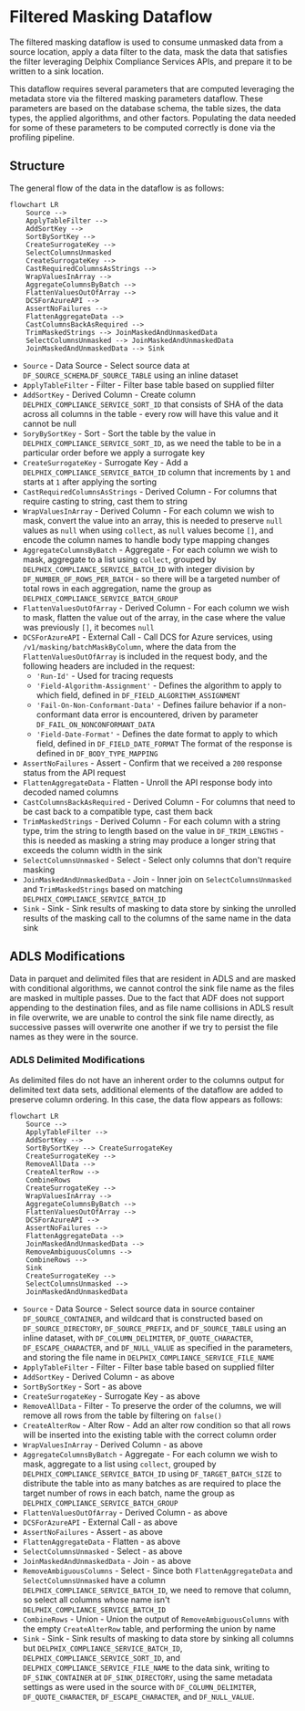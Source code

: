 # Filtered Masking Dataflow

The filtered masking dataflow is used to consume unmasked data from a source location, apply a data filter to the data,
mask the data that satisfies the filter leveraging Delphix Compliance Services APIs, and prepare it to be written to a
sink location.

This dataflow requires several parameters that are computed leveraging the metadata store via the filtered masking
parameters dataflow. These parameters are based on the database schema, the table sizes, the data types, the applied
algorithms, and other factors. Populating the data needed for some of these parameters to be computed correctly is done
via the profiling pipeline.

## Structure

The general flow of the data in the dataflow is as follows:
```mermaid
flowchart LR
    Source -->
    ApplyTableFilter -->
    AddSortKey -->
    SortBySortKey -->
    CreateSurrogateKey -->
    SelectColumnsUnmasked
    CreateSurrogateKey -->
    CastRequiredColumnsAsStrings -->
    WrapValuesInArray -->
    AggregateColumnsByBatch -->
    FlattenValuesOutOfArray -->
    DCSForAzureAPI -->
    AssertNoFailures -->
    FlattenAggregateData -->
    CastColumnsBackAsRequired -->
    TrimMaskedStrings --> JoinMaskedAndUnmaskedData
    SelectColumnsUnmasked --> JoinMaskedAndUnmaskedData
    JoinMaskedAndUnmaskedData --> Sink
```

* `Source` - Data Source - Select source data at `DF_SOURCE_SCHEMA`.`DF_SOURCE_TABLE` using an inline dataset
* `ApplyTableFilter` - Filter - Filter base table based on supplied filter
* `AddSortKey` - Derived Column - Create column `DELPHIX_COMPLIANCE_SERVICE_SORT_ID` that consists of SHA of the
data across all columns in the table - every row will have this value and it cannot be null
* `SoryBySortKey` - Sort - Sort the table by the value in `DELPHIX_COMPLIANCE_SERVICE_SORT_ID`, as we need the
table to be in a particular order before we apply a surrogate key
* `CreateSurrogateKey` - Surrogate Key - Add a `DELPHIX_COMPLIANCE_SERVICE_BATCH_ID` column that
increments by `1` and starts at `1` after applying the sorting
* `CastRequiredColumnsAsStrings` - Derived Column - For columns that require casting to string, cast them to string
* `WrapValuesInArray` - Derived Column - For each column we wish to mask, convert the value into an array, this is
needed to preserve `null` values as `null` when using `collect`, as `null` values become `[]`, and encode the column
names to handle body type mapping changes
* `AggregateColumnsByBatch` - Aggregate - For each column we wish to mask, aggregate to a list using `collect`,
grouped by `DELPHIX_COMPLIANCE_SERVICE_BATCH_ID` with integer division by `DF_NUMBER_OF_ROWS_PER_BATCH` - so there will
be a targeted number of total rows in each aggregation, name the group as `DELPHIX_COMPLIANCE_SERVICE_BATCH_GROUP`
* `FlattenValuesOutOfArray` - Derived Column - For each column we wish to mask, flatten the value out of the
array, in the case where the value was previously `[]`, it becomes `null`
* `DCSForAzureAPI` - External Call - Call DCS for Azure services, using `/v1/masking/batchMaskByColumn`,
where the data from the `FlattenValuesOutOfArray` is included in the request body, and the following headers are
included in the request:
  * `'Run-Id'` - Used for tracing requests
  * `'Field-Algorithm-Assignment'` - Defines the algorithm to apply to which field, defined in
    `DF_FIELD_ALGORITHM_ASSIGNMENT`
  * `'Fail-On-Non-Conformant-Data'` - Defines failure behavior if a non-conformant data error is encountered, driven by
    parameter `DF_FAIL_ON_NONCONFORMANT_DATA`
  * `'Field-Date-Format'` - Defines the date format to apply to which field, defined in `DF_FIELD_DATE_FORMAT`
The format of the response is defined in `DF_BODY_TYPE_MAPPING`
* `AssertNoFailures` - Assert - Confirm that we received a `200` response status from the API request
* `FlattenAggregateData` - Flatten - Unroll the API response body into decoded named columns
* `CastColumnsBackAsRequired` - Derived Column - For columns that need to be cast back to a compatible type, cast them
  back
* `TrimMaskedStrings` - Derived Column - For each column with a string type, trim the string to length based on
the value in `DF_TRIM_LENGTHS` - this is needed as masking a string may produce a longer string that exceeds the column
width in the sink
* `SelectColumnsUnmasked` - Select - Select only columns that don't require masking
* `JoinMaskedAndUnmaskedData` - Join - Inner join on `SelectColumnsUnmasked` and `TrimMaskedStrings` based on
matching `DELPHIX_COMPLIANCE_SERVICE_BATCH_ID`
* `Sink` - Sink - Sink results of masking to data store by sinking the unrolled results of the masking call to
the columns of the same name in the data sink

## ADLS Modifications

Data in parquet and delimited files that are resident in ADLS and are masked with conditional algorithms, we cannot
control the sink file name as the files are masked in multiple passes. Due to the fact that ADF does not support
appending to the destination files, and as file name collisions in ADLS result in file overwrite, we are unable to
control the sink file name directly, as successive passes will overwrite one another if we try to persist the file
names as they were in the source.


### ADLS Delimited Modifications

As delimited files do not have an inherent order to the columns output for delimited text data sets, additional elements
of the dataflow are added to preserve column ordering. In this case, the data flow appears as follows:
```mermaid
flowchart LR
    Source -->
    ApplyTableFilter -->
    AddSortKey -->
    SortBySortKey --> CreateSurrogateKey
    CreateSurrogateKey -->
    RemoveAllData -->
    CreateAlterRow -->
    CombineRows
    CreateSurrogateKey -->
    WrapValuesInArray -->
    AggregateColumnsByBatch -->
    FlattenValuesOutOfArray -->
    DCSForAzureAPI -->
    AssertNoFailures -->
    FlattenAggregateData --> 
    JoinMaskedAndUnmaskedData -->
    RemoveAmbiguousColumns --> 
    CombineRows -->
    Sink
    CreateSurrogateKey -->
    SelectColumnsUnmasked -->
    JoinMaskedAndUnmaskedData
```

* `Source` - Data Source - Select source data in source container `DF_SOURCE_CONTAINER`, and wildcard that is
constructed based on `DF_SOURCE_DIRECTORY`, `DF_SOURCE_PREFIX`, and `DF_SOURCE_TABLE` using an inline dataset, with
`DF_COLUMN_DELIMITER`, `DF_QUOTE_CHARACTER`, `DF_ESCAPE_CHARACTER`, and `DF_NULL_VALUE` as specified in the parameters,
and storing the file name in `DELPHIX_COMPLIANCE_SERVICE_FILE_NAME`
* `ApplyTableFilter` - Filter - Filter base table based on supplied filter
* `AddSortKey` - Derived Column - as above
* `SortBySortKey` - Sort - as above
* `CreateSurrogateKey` - Surrogate Key - as above
* `RemoveAllData` - Filter - To preserve the order of the columns, we will remove all rows from the table by
  filtering on `false()`
* `CreateAlterRow` - Alter Row - Add an alter row condition so that all rows will be inserted into the existing
  table with the correct column order
* `WrapValuesInArray` - Derived Column - as above
* `AggregateColumnsByBatch` - Aggregate - For each column we wish to mask, aggregate to a list using `collect`,
grouped by `DELPHIX_COMPLIANCE_SERVICE_BATCH_ID` using `DF_TARGET_BATCH_SIZE` to distribute the table into as many
batches as are required to place the target number of rows in each batch, name the group as
`DELPHIX_COMPLIANCE_SERVICE_BATCH_GROUP`
* `FlattenValuesOutOfArray` - Derived Column - as above
* `DCSForAzureAPI` - External Call - as above
* `AssertNoFailures` - Assert - as above
* `FlattenAggregateData` - Flatten - as above
* `SelectColumnsUnmasked` - Select - as above
* `JoinMaskedAndUnmaskedData` - Join - as above
* `RemoveAmbiguousColumns` - Select - Since both `FlattenAggregateData` and `SelectColumnsUnmasked` have a column
`DELPHIX_COMPLIANCE_SERVICE_BATCH_ID`, we need to remove that column, so select all columns whose name isn't
`DELPHIX_COMPLIANCE_SERVICE_BATCH_ID`
* `CombineRows` - Union - Union the output of `RemoveAmbiguousColumns` with the empty `CreateAlterRow` table, and
  performing the union by name
* `Sink` - Sink - Sink results of masking to data store by sinking all columns but
`DELPHIX_COMPLIANCE_SERVICE_BATCH_ID`, `DELPHIX_COMPLIANCE_SERVICE_SORT_ID`, and `DELPHIX_COMPLIANCE_SERVICE_FILE_NAME`
to the data sink, writing to `DF_SINK_CONTAINER` at `DF_SINK_DIRECTORY`, using the same metadata settings as were used
in the source with `DF_COLUMN_DELIMITER`, `DF_QUOTE_CHARACTER`, `DF_ESCAPE_CHARACTER`, and `DF_NULL_VALUE`.
